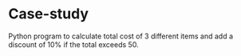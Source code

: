 # Case-study
Python program to calculate total cost of 3 different items and add a discount of 10% if the total exceeds 50.
